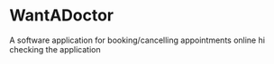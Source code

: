 # WantADoctor
A software application for booking/cancelling appointments online
hi checking the application
